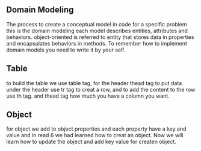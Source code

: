 ## Domain Modeling

The process to create a conceptual model in code for a specific problem this is the domain modeling 
each model describes entities, attributes and behaviors. object-oriented is referred to  entity that
stores data in properties and encapsulates behaviors in methods.
To remember how to implement domain models you need to write it by your self.


## Table 
to build the table we use table tag, for the header thead tag to put data under the header use tr tag to creat a row, and to add the content to the row use th tag. 
and thead tag how much you have a column you want. 

## Object

for object we add to object properties and each property have a key and value and in read 6 we had learned how to creat an object.
Now we will learn how to update the object and add key value for createn object.


